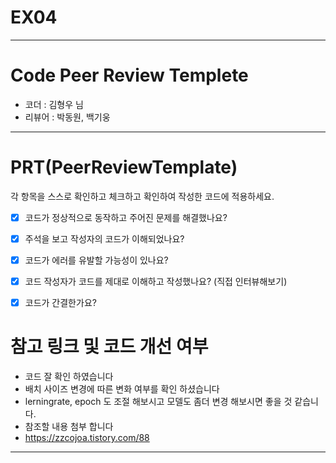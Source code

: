 # EX04
---
# Code Peer Review Templete

- 코더 : 김형우 님
- 리뷰어 :  박동원, 백기웅
---

# PRT(PeerReviewTemplate)

각 항목을 스스로 확인하고 체크하고 확인하여 작성한 코드에 적용하세요.

- [x] 코드가 정상적으로 동작하고 주어진 문제를 해결했나요?
- [x] 주석을 보고 작성자의 코드가 이해되었나요?
- [x] 코드가 에러를 유발할 가능성이 있나요?
- [x] 코드 작성자가 코드를 제대로 이해하고 작성했나요? (직접 인터뷰해보기)
- [x] 코드가 간결한가요?


# 참고 링크 및 코드 개선 여부

- 코드 잘 확인 하였습니다
- 배치 사이즈 변경에 따른 변화 여부를 확인 하셨습니다
- lerningrate, epoch 도 조절 해보시고 모델도 좀더 변경 해보시면 좋을 것 같습니다.
- 참조할 내용 첨부 합니다
- https://zzcojoa.tistory.com/88
  
---
